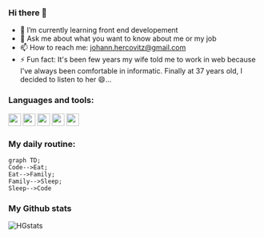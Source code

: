 ### Hi there 👋

- 🌱 I’m currently learning front end developement
- 💬 Ask me about what you want to know about me or my job
- 📫 How to reach me: johann.hercovitz@gmail.com
- ⚡ Fun fact: It's been few years my wife told me to work in web because I've always been comfortable in informatic. Finally at 37 years old, I decided to listen to her 😄...  

### Languages and tools:

<img width="25px" src="https://cdn.jsdelivr.net/gh/devicons/devicon/icons/vscode/vscode-original.svg" /> <img width="25px" src="https://cdn.jsdelivr.net/gh/devicons/devicon/icons/html5/html5-original.svg" /> <img width="25px" src="https://cdn.jsdelivr.net/gh/devicons/devicon/icons/css3/css3-original.svg" /> <img width="25px" src="https://cdn.jsdelivr.net/gh/devicons/devicon/icons/javascript/javascript-original.svg" /> <img width="25px" src="https://cdn.jsdelivr.net/gh/devicons/devicon/icons/react/react-original.svg" />


### My daily routine:

```mermaid
graph TD;
Code-->Eat;
Eat-->Family;
Family-->Sleep;
Sleep-->Code
```

### My Github stats
![HGstats](https://github-readme-stats.vercel.app/api?username=jhercovitz&show_icons=true)

